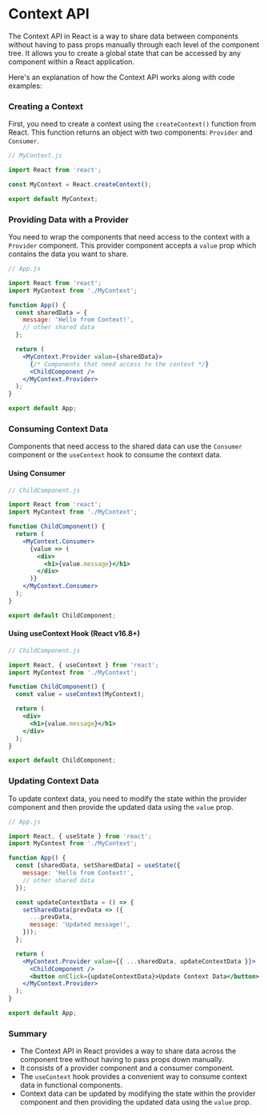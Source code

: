 # Context API

The Context API in React is a way to share data between components without having to pass props manually through each level of the component tree. It allows you to create a global state that can be accessed by any component within a React application.

Here's an explanation of how the Context API works along with code examples:

### Creating a Context

First, you need to create a context using the `createContext()` function from React. This function returns an object with two components: `Provider` and `Consumer`.

```jsx
// MyContext.js

import React from 'react';

const MyContext = React.createContext();

export default MyContext;
```

### Providing Data with a Provider

You need to wrap the components that need access to the context with a `Provider` component. This provider component accepts a `value` prop which contains the data you want to share.

```jsx
// App.js

import React from 'react';
import MyContext from './MyContext';

function App() {
  const sharedData = {
    message: 'Hello from Context!',
    // other shared data
  };

  return (
    <MyContext.Provider value={sharedData}>
      {/* Components that need access to the context */}
      <ChildComponent />
    </MyContext.Provider>
  );
}

export default App;
```

### Consuming Context Data

Components that need access to the shared data can use the `Consumer` component or the `useContext` hook to consume the context data.

#### Using Consumer

```jsx
// ChildComponent.js

import React from 'react';
import MyContext from './MyContext';

function ChildComponent() {
  return (
    <MyContext.Consumer>
      {value => (
        <div>
          <h1>{value.message}</h1>
        </div>
      )}
    </MyContext.Consumer>
  );
}

export default ChildComponent;
```

#### Using useContext Hook (React v16.8+)

```jsx
// ChildComponent.js

import React, { useContext } from 'react';
import MyContext from './MyContext';

function ChildComponent() {
  const value = useContext(MyContext);

  return (
    <div>
      <h1>{value.message}</h1>
    </div>
  );
}

export default ChildComponent;
```

### Updating Context Data

To update context data, you need to modify the state within the provider component and then provide the updated data using the `value` prop.

```jsx
// App.js

import React, { useState } from 'react';
import MyContext from './MyContext';

function App() {
  const [sharedData, setSharedData] = useState({
    message: 'Hello from Context!',
    // other shared data
  });

  const updateContextData = () => {
    setSharedData(prevData => ({
      ...prevData,
      message: 'Updated message!',
    }));
  };

  return (
    <MyContext.Provider value={{ ...sharedData, updateContextData }}>
      <ChildComponent />
      <button onClick={updateContextData}>Update Context Data</button>
    </MyContext.Provider>
  );
}

export default App;
```

### Summary

- The Context API in React provides a way to share data across the component tree without having to pass props down manually.
- It consists of a provider component and a consumer component.
- The `useContext` hook provides a convenient way to consume context data in functional components.
- Context data can be updated by modifying the state within the provider component and then providing the updated data using the `value` prop.